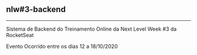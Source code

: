 ## nlw#3-backend
----

Sistema de Backend do Treinamento Online da Next Level Week #3 da RocketSeat

Evento Ocorrido entre os dias 12 a 18/10/2020
